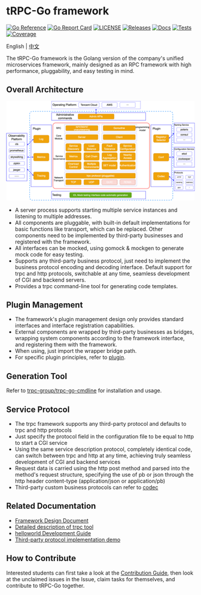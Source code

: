 # tRPC-Go framework

[![Go Reference](https://pkg.go.dev/badge/github.com/trpc.group/trpc-go.svg)](https://pkg.go.dev/github.com/trpc.group/trpc-go)
[![Go Report Card](https://goreportcard.com/badge/github.com/trpc.group/trpc-go)](https://goreportcard.com/report/github.com/trpc.group/trpc-go)
[![LICENSE](https://img.shields.io/github/license/trpc.group/trpc-go.svg?style=flat-square)](https://github.com/trpc.group/trpc-go/blob/main/LICENSE)
[![Releases](https://img.shields.io/github/release/trpc.group/trpc-go.svg?style=flat-square)](https://github.com/trpc.group/trpc-go/releases)
[![Docs](https://img.shields.io/badge/docs-latest-green)](http://test.trpc.group.woa.com/docs/)
[![Tests](https://github.com/trpc.group/trpc-go/actions/workflows/prc.yaml/badge.svg)](https://github.com/trpc.group/trpc-go/actions/workflows/prc.yaml)
[![Coverage](https://codecov.io/gh/trpc.group/trpc-go/branch/main/graph/badge.svg)](https://app.codecov.io/gh/trpc.group/trpc-go/tree/main)

English | [中文](README_CN.md)

The tRPC-Go framework is the Golang version of the company's unified microservices framework, mainly designed as an RPC framework with high performance, pluggability, and easy testing in mind.

## Overall Architecture

![Architecture](.resources/overall.png)

- A server process supports starting multiple service instances and listening to multiple addresses.
- All components are pluggable, with built-in default implementations for basic functions like transport, which can be replaced. Other components need to be implemented by third-party businesses and registered with the framework.
- All interfaces can be mocked, using gomock & mockgen to generate mock code for easy testing.
- Supports any third-party business protocol, just need to implement the business protocol encoding and decoding interface. Default support for trpc and http protocols, switchable at any time, seamless development of CGI and backend servers.
- Provides a trpc command-line tool for generating code templates.

## Plugin Management

- The framework's plugin management design only provides standard interfaces and interface registration capabilities.
- External components are wrapped by third-party businesses as bridges, wrapping system components according to the framework interface, and registering them with the framework.
- When using, just import the wrapper bridge path.
- For specific plugin principles, refer to [plugin](plugin).

## Generation Tool

Refer to [trpc-group/trpc-go-cmdline](https://github.com/trpc-group/trpc-go-cmdline) for installation and usage.

## Service Protocol

- The trpc framework supports any third-party protocol and defaults to trpc and http protocols
- Just specify the protocol field in the configuration file to be equal to http to start a CGI service
- Using the same service description protocol, completely identical code, can switch between trpc and http at any time, achieving truly seamless development of CGI and backend services
- Request data is carried using the http post method and parsed into the method's request structure, specifying the use of pb or json through the http header content-type (application/json or application/pb)
- Third-party custom business protocols can refer to [codec](codec)

## Related Documentation

- [Framework Design Document](https://trpc.group/trpc-go/trpc-wiki)
- [Detailed description of trpc tool](https://trpc.group/trpc-go/trpc-go-cmdline)
- [helloworld Development Guide](examples/helloworld)
- [Third-party protocol implementation demo](https://trpc.group/trpc-go/trpc-codec)

## How to Contribute

Interested students can first take a look at the [Contribution Guide](CONTRIBUTING.md), then look at the unclaimed issues in the Issue, claim tasks for themselves, and contribute to tRPC-Go together.
